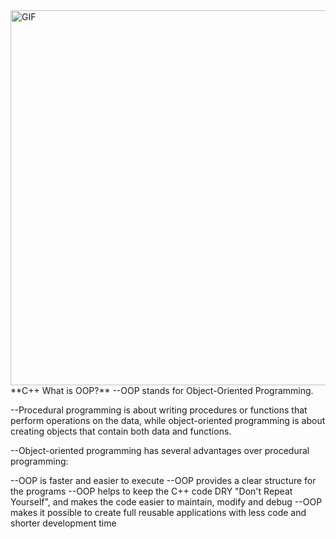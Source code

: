 <img align="center" alt="GIF" width="600" src="https://media.giphy.com/media/yAGIvCiwPJn5C/giphy.gif" />
**C++ What is OOP?**
--OOP stands for Object-Oriented Programming.

--Procedural programming is about writing procedures or functions that perform operations on the data, while object-oriented programming is about creating objects that contain both data and functions.

--Object-oriented programming has several advantages over procedural programming:

--OOP is faster and easier to execute
--OOP provides a clear structure for the programs
--OOP helps to keep the C++ code DRY "Don't Repeat Yourself", and makes the code easier to maintain, modify and debug
--OOP makes it possible to create full reusable applications with less code and shorter development time

